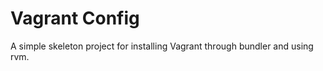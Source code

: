 Vagrant Config
==============

A simple skeleton project for installing Vagrant through bundler and using rvm.